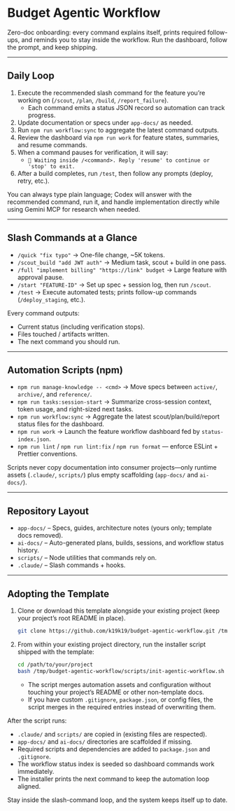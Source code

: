 # Budget Agentic Workflow

Zero-doc onboarding: every command explains itself, prints required follow-ups, and reminds you to stay inside the workflow. Run the dashboard, follow the prompt, and keep shipping.

---

## Daily Loop
1. Execute the recommended slash command for the feature you’re working on (`/scout`, `/plan`, `/build`, `/report_failure`).
   - Each command emits a status JSON record so automation can track progress.
2. Update documentation or specs under `app-docs/` as needed.
3. Run `npm run workflow:sync` to aggregate the latest command outputs.
4. Review the dashboard via `npm run work` for feature states, summaries, and resume commands.
5. When a command pauses for verification, it will say:
   - `🛑 Waiting inside /<command>. Reply 'resume' to continue or 'stop' to exit.`
6. After a build completes, run `/test`, then follow any prompts (deploy, retry, etc.).

You can always type plain language; Codex will answer with the recommended command, run it, and handle implementation directly while using Gemini MCP for research when needed.

---

## Slash Commands at a Glance
- `/quick "fix typo"` → One-file change, ~5K tokens.
- `/scout_build "add JWT auth"` → Medium task, scout + build in one pass.
- `/full "implement billing" "https://link" budget` → Large feature with approval pause.
- `/start "FEATURE-ID"` → Set up spec + session log, then run `/scout`.
- `/test` → Execute automated tests; prints follow-up commands (`/deploy_staging`, etc.).

Every command outputs:
- Current status (including verification stops).
- Files touched / artifacts written.
- The next command you should run.

---

## Automation Scripts (npm)
- `npm run manage-knowledge -- <cmd>` → Move specs between `active/`, `archive/`, and `reference/`.
- `npm run tasks:session-start` → Summarize cross-session context, token usage, and right-sized next tasks.
- `npm run workflow:sync` → Aggregate the latest scout/plan/build/report status files for the dashboard.
- `npm run work` → Launch the feature workflow dashboard fed by `status-index.json`.
- `npm run lint` / `npm run lint:fix` / `npm run format` — enforce ESLint + Prettier conventions.

Scripts never copy documentation into consumer projects—only runtime assets (`.claude/`, `scripts/`) plus empty scaffolding (`app-docs/` and `ai-docs/`).

---

## Repository Layout
- `app-docs/` – Specs, guides, architecture notes (yours only; template docs removed).
- `ai-docs/` – Auto-generated plans, builds, sessions, and workflow status history.
- `scripts/` – Node utilities that commands rely on.
- `.claude/` – Slash commands + hooks.

---

## Adopting the Template
1. Clone or download this template alongside your existing project (keep your project’s root README in place).
   ```bash
   git clone https://github.com/k19k19/budget-agentic-workflow.git /tmp/budget-agentic-workflow
   ```
2. From within your existing project directory, run the installer script shipped with the template:
   ```bash
   cd /path/to/your/project
   bash /tmp/budget-agentic-workflow/scripts/init-agentic-workflow.sh
   ```
   - The script merges automation assets and configuration without touching your project’s README or other non-template docs.
   - If you have custom `.gitignore`, `package.json`, or config files, the script merges in the required entries instead of overwriting them.

After the script runs:
- `.claude/` and `scripts/` are copied in (existing files are respected).
- `app-docs/` and `ai-docs/` directories are scaffolded if missing.
- Required scripts and dependencies are added to `package.json` and `.gitignore`.
- The workflow status index is seeded so dashboard commands work immediately.
- The installer prints the next command to keep the automation loop aligned.

Stay inside the slash-command loop, and the system keeps itself up to date.
